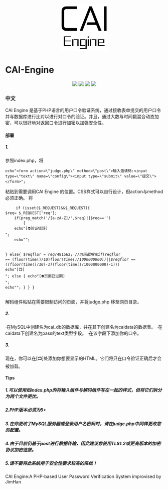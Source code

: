 
 <div align=center><img width="150" height="150" src="https://raw.githubusercontent.com/JimHans/CAI-Engine/master/CAI%20ENGINE%201.5.5%20BETA/CAI.png"/></div>
 
# CAI-Engine
<p align="center">

 <img src="https://img.shields.io/badge/Version-1.5.5 Beta-red.svg?style=flat-square">
<img src="https://img.shields.io/badge/language-PHP-green.svg?style=flat-square">
<img src="https://img.shields.io/badge/Design-ZEROLITE-purple.svg?style=flat-square">
<img src="https://img.shields.io/badge/REQUIRED-PHP 5+-blue.svg?style=flat-square">
</p>

### 中文

CAI Engine 是基于PHP语言的用户口令验证系统，通过接收表单提交的用户口令并与数据库进行比对以进行对口令的验证。并且，通过大数与时间戳混合动态加密，可以很好地对返回口令进行加密以加强安全性。
#### 部署

##### 1.

参照index.php，将

`
    echo"<form action=\"judge.php\" method=\"post\">输入邀请码:<input type=\"text\" name=\"config\"><input type=\"submit\" value=\"提交\"></form>";
    	`
	
粘贴到需要调用CAI Engine 的位置。CSS样式可以自行设计，但action与method必须正确。
将
<pre>
    <code>if (isset($_REQUEST)&&$_REQUEST){
$req= $_REQUEST['req'];
    if(preg_match('/[a-zA-Z]/',$req)||$req=='') 
		{
	echo"[⛔验证错误]<br />";
	echo"<script>setTimeout(function(){window.location.href=\"./index.php\";}, 2000);</script>";
}
		else{
$reqflor = $req/481562;//时间戳解密
if($reqflor == (floor(time()/10)*floor(time()/1000000000))||$reqflor == ((floor(time()/10)-1)*(floor(time()/1000000000)-1))) echo"[📺]<br />";
else {
	echo"[⛔页面已过期]<br />";
	echo"<script>setTimeout(function(){window.location.href=\"./index.php\";}, 2000);</script>";
}
		}
	}  </code>
</pre>
解码组件粘贴在需要限制访问的页面，并将judge.php 移至网页目录。

##### 2.

·在MySQL中创建名为cai_db的数据库，并在其下创建名为caidata的数据表。
·在caidata下创建名为pass的text类型字段。
·在该字段下添加你的口令。
##### 3.
现在，你可以在[📺]处添加你想要显示的HTML。它们将只在口令验证正确后才会被加载。

#### Tips
##### 1.可以使用如index.php的将输入组件与解码组件写在一起的样式，但将它们拆分为两个文件更优。
##### 2.PHP版本必须为5+
##### 3.在你更改了MySQL服务器或登录用户名密码时，请在judge.php中同样更改您的配置。
##### 4.由于目前仍基于post进行数据传输，因此建议您使用TLS1.2或更高版本的加密协议加密连接。
##### 5.请不要将此系统用于安全性要求较高的系统！
CAI Engine:A PHP-based User Password Verification System
improvised by JimHan
